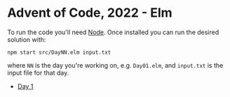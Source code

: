 # Advent of Code, 2022 - Elm

To run the code you'll need [Node](https://nodejs.org/en/). Once installed you can run the desired solution with:

```
npm start src/DayNN.elm input.txt
```

where `NN` is the day you're working on, e.g. `Day01.elm`, and `input.txt` is the input file for that day.

- [Day 1](./src/Day01.elm)
